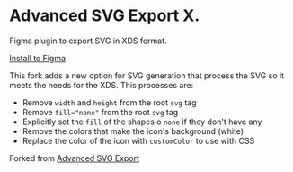 # Advanced SVG Export X.

Figma plugin to export SVG in XDS format.

[Install to Figma](https://www.figma.com/community/plugin/1168912766396607908/Advanced-SVG-Export-X)

This fork adds a new option for SVG generation that process the SVG so it meets the needs for the XDS. This processes are:

* Remove `width` and `height` from the root `svg` tag
* Remove `fill="none"` from the root `svg` tag
* Explicitly set the `fill` of the shapes o `none` if they don't have any
* Remove the colors that make the icon's background (white)
* Replace the color of the icon with `customColor` to use with CSS

Forked from [Advanced SVG Export](https://github.com/okotoki/advanced-svg-export)

